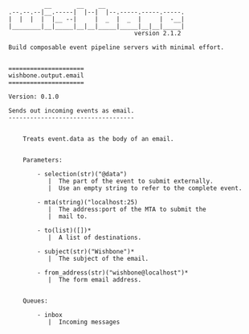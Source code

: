               __       __    __
    .--.--.--|__.-----|  |--|  |--.-----.-----.-----.
    |  |  |  |  |__ --|     |  _  |  _  |     |  -__|
    |________|__|_____|__|__|_____|_____|__|__|_____|
                                       version 2.1.2

    Build composable event pipeline servers with minimal effort.


    =====================
    wishbone.output.email
    =====================

    Version: 0.1.0

    Sends out incoming events as email.
    -----------------------------------


        Treats event.data as the body of an email.


        Parameters:

            - selection(str)("@data")
               |  The part of the event to submit externally.
               |  Use an empty string to refer to the complete event.

            - mta(string)("localhost:25)
               |  The address:port of the MTA to submit the
               |  mail to.

            - to(list)([])*
               |  A list of destinations.

            - subject(str)("Wishbone")*
               |  The subject of the email.

            - from_address(str)("wishbone@localhost")*
               |  The form email address.


        Queues:

            - inbox
               |  Incoming messages


